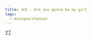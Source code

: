 ```yaml
---
title: Jet - Are you gonna be my girl
tags:
  - musique/chanson
---
```


[YT](https://www.youtube.com/watch?v=tuK6n2Lkza0)
